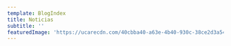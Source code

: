 ```yaml
---
template: BlogIndex
title: Noticias
subtitle: ''
featuredImage: 'https://ucarecdn.com/40cbba40-a63e-4b40-930c-38ce2d3a54d7/'
---
```

